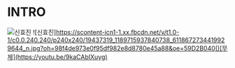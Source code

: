 # INTRO

![신효진](https://scontent-icn1-1.xx.fbcdn.net/v/t1.0-1/c0.0.240.240/p240x240/19437319_1189715937840738_6118672734419929644_n.jpg?oh=98f4de973e0f95df982e8d8780e45a88&oe=59D2B040)
![신효진]https://scontent-icn1-1.xx.fbcdn.net/v/t1.0-1/c0.0.240.240/p240x240/19437319_1189715937840738_6118672734419929644_n.jpg?oh=98f4de973e0f95df982e8d8780e45a88&oe=59D2B040()[무제](https://youtu.be/9kaCAbIXuyg)
